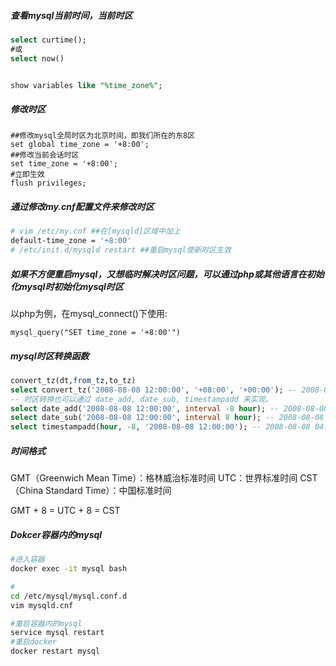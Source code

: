 

##### 查看mysql当前时间，当前时区

```sql
select curtime();  
#或
select now()


show variables like "%time_zone%";

```



##### 修改时区

```mysql
##修改mysql全局时区为北京时间，即我们所在的东8区
set global time_zone = '+8:00'; 
##修改当前会话时区
set time_zone = '+8:00'; 
#立即生效
flush privileges;
```



##### 通过修改my.cnf配置文件来修改时区

```bash
# vim /etc/my.cnf ##在[mysqld]区域中加上
default-time_zone = '+8:00'
# /etc/init.d/mysqld restart ##重启mysql使新时区生效
```



##### 如果不方便重启mysql，又想临时解决时区问题，可以通过php或其他语言在初始化mysql时初始化mysql时区

以php为例，在mysql_connect()下使用:

```
mysql_query("SET time_zone = '+8:00'")
```



##### mysql时区转换函数

```sql
convert_tz(dt,from_tz,to_tz)
select convert_tz('2008-08-08 12:00:00', '+08:00', '+00:00'); -- 2008-08-08 04:00:00
-- 时区转换也可以通过 date_add, date_sub, timestampadd 来实现。
select date_add('2008-08-08 12:00:00', interval -8 hour); -- 2008-08-08 04:00:00
select date_sub('2008-08-08 12:00:00', interval 8 hour); -- 2008-08-08 04:00:00
select timestampadd(hour, -8, '2008-08-08 12:00:00'); -- 2008-08-08 04:00:00
```



##### 时间格式

GMT（Greenwich Mean Time）：格林威治标准时间
UTC：世界标准时间
CST（China Standard Time）：中国标准时间

GMT + 8 = UTC + 8 = CST



##### Dokcer容器内的mysql

```bash
#进入容器
docker exec -it mysql bash

#
cd /etc/mysql/mysql.conf.d
vim mysqld.cnf

#重启容器内的mysql
service mysql restart
#重启docker
docker restart mysql
```

